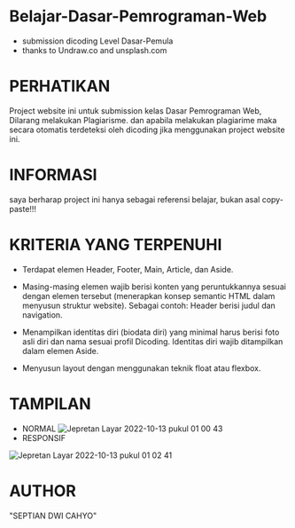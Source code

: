 # Belajar-Dasar-Pemrograman-Web
+ submission dicoding Level Dasar-Pemula
+ thanks to Undraw.co and unsplash.com

# PERHATIKAN 
Project website ini untuk submission kelas Dasar Pemrograman Web, Dilarang melakukan Plagiarisme. dan apabila melakukan plagiarime maka secara otomatis terdeteksi oleh dicoding jika menggunakan project website ini.

# INFORMASI
saya berharap project ini hanya sebagai referensi belajar, bukan asal copy-paste!!!

# KRITERIA YANG TERPENUHI
- Terdapat elemen Header, Footer, Main, Article, dan Aside.

- Masing-masing elemen wajib berisi konten yang peruntukkannya sesuai dengan elemen tersebut (menerapkan konsep semantic HTML dalam menyusun struktur website).
Sebagai contoh: Header berisi judul dan navigation.

- Menampilkan identitas diri (biodata diri) yang minimal harus berisi foto asli diri dan nama sesuai profil Dicoding. Identitas diri wajib ditampilkan dalam elemen Aside.

- Menyusun layout dengan menggunakan teknik float atau flexbox.
 
 # TAMPILAN 
- NORMAL
 ![Jepretan Layar 2022-10-13 pukul 01 00 43](https://user-images.githubusercontent.com/112248603/195415148-75f3314f-64ef-43f4-9d3f-b4463b7e5f75.png)
- RESPONSIF
 
 ![Jepretan Layar 2022-10-13 pukul 01 02 41](https://user-images.githubusercontent.com/112248603/195415460-1dfcd12f-5156-4a93-bc4c-03b0eba85284.png)

 # AUTHOR
 "SEPTIAN DWI CAHYO"
